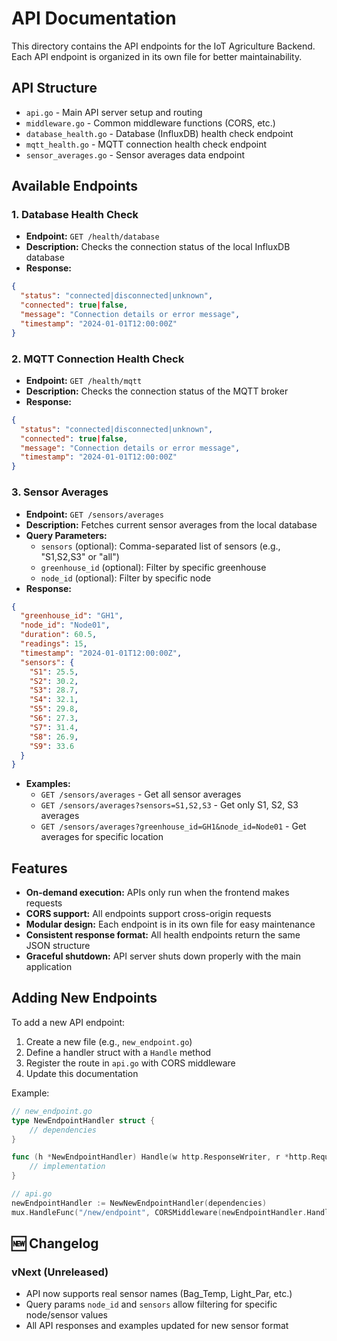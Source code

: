 # API Documentation

This directory contains the API endpoints for the IoT Agriculture Backend. Each API endpoint is organized in its own file for better maintainability.

## API Structure

- `api.go` - Main API server setup and routing
- `middleware.go` - Common middleware functions (CORS, etc.)
- `database_health.go` - Database (InfluxDB) health check endpoint
- `mqtt_health.go` - MQTT connection health check endpoint
- `sensor_averages.go` - Sensor averages data endpoint

## Available Endpoints

### 1. Database Health Check
- **Endpoint:** `GET /health/database`
- **Description:** Checks the connection status of the local InfluxDB database
- **Response:**
```json
{
  "status": "connected|disconnected|unknown",
  "connected": true|false,
  "message": "Connection details or error message",
  "timestamp": "2024-01-01T12:00:00Z"
}
```

### 2. MQTT Connection Health Check
- **Endpoint:** `GET /health/mqtt`
- **Description:** Checks the connection status of the MQTT broker
- **Response:**
```json
{
  "status": "connected|disconnected|unknown",
  "connected": true|false,
  "message": "Connection details or error message",
  "timestamp": "2024-01-01T12:00:00Z"
}
```

### 3. Sensor Averages
- **Endpoint:** `GET /sensors/averages`
- **Description:** Fetches current sensor averages from the local database
- **Query Parameters:**
  - `sensors` (optional): Comma-separated list of sensors (e.g., "S1,S2,S3" or "all")
  - `greenhouse_id` (optional): Filter by specific greenhouse
  - `node_id` (optional): Filter by specific node
- **Response:**
```json
{
  "greenhouse_id": "GH1",
  "node_id": "Node01",
  "duration": 60.5,
  "readings": 15,
  "timestamp": "2024-01-01T12:00:00Z",
  "sensors": {
    "S1": 25.5,
    "S2": 30.2,
    "S3": 28.7,
    "S4": 32.1,
    "S5": 29.8,
    "S6": 27.3,
    "S7": 31.4,
    "S8": 26.9,
    "S9": 33.6
  }
}
```
- **Examples:**
  - `GET /sensors/averages` - Get all sensor averages
  - `GET /sensors/averages?sensors=S1,S2,S3` - Get only S1, S2, S3 averages
  - `GET /sensors/averages?greenhouse_id=GH1&node_id=Node01` - Get averages for specific location

## Features

- **On-demand execution:** APIs only run when the frontend makes requests
- **CORS support:** All endpoints support cross-origin requests
- **Modular design:** Each endpoint is in its own file for easy maintenance
- **Consistent response format:** All health endpoints return the same JSON structure
- **Graceful shutdown:** API server shuts down properly with the main application

## Adding New Endpoints

To add a new API endpoint:

1. Create a new file (e.g., `new_endpoint.go`)
2. Define a handler struct with a `Handle` method
3. Register the route in `api.go` with CORS middleware
4. Update this documentation

Example:
```go
// new_endpoint.go
type NewEndpointHandler struct {
    // dependencies
}

func (h *NewEndpointHandler) Handle(w http.ResponseWriter, r *http.Request) {
    // implementation
}

// api.go
newEndpointHandler := NewNewEndpointHandler(dependencies)
mux.HandleFunc("/new/endpoint", CORSMiddleware(newEndpointHandler.Handle))
```

## 🆕 Changelog

### vNext (Unreleased)
- API now supports real sensor names (Bag_Temp, Light_Par, etc.)
- Query params `node_id` and `sensors` allow filtering for specific node/sensor values
- All API responses and examples updated for new sensor format 